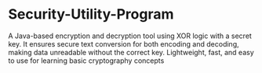 # Security-Utility-Program
A Java-based encryption and decryption tool using XOR logic with a secret key. It ensures secure text conversion for both encoding and decoding, making data unreadable without the correct key. Lightweight, fast, and easy to use for learning basic cryptography concepts
